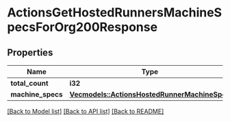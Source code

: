 # ActionsGetHostedRunnersMachineSpecsForOrg200Response

## Properties

Name | Type | Description | Notes
------------ | ------------- | ------------- | -------------
**total_count** | **i32** |  | 
**machine_specs** | [**Vec<models::ActionsHostedRunnerMachineSpec>**](actions-hosted-runner-machine-spec.md) |  | 

[[Back to Model list]](../README.md#documentation-for-models) [[Back to API list]](../README.md#documentation-for-api-endpoints) [[Back to README]](../README.md)



